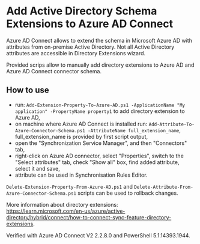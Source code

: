 # Add Active Directory Schema Extensions to Azure AD Connect

Azure AD Connect allows to extend the schema in Microsoft Azure AD with attributes from on-premise Active Directory. Not all Active Directory attributes are accessible in Directory Extensions wizard.
<!-- Summary Start -->
Provided scrips allow to manually add directory extensions to Azure AD and Azure AD Connect connector schema.
<!-- Summary End -->
## How to use

* run: `Add-Extension-Property-To-Azure-AD.ps1 -ApplicationName "My application" -PropertyName property1` to add directory extension to Azure AD,
* on machine where Azure AD Connect is installed run: `Add-Attribute-To-Azure-Connector-Schema.ps1 -AttributeName full_extension_name`, full_extension_name is provided by first script output,
* open the "Synchronization Service Manager", and then "Connectors" tab,
* right-click on Azure AD connector, select "Properties", switch to the "Select attributes" tab, check "Show all" box, find added attribute, select it and save,
* attribute can be used in Synchronisation Rules Editor.


`Delete-Extension-Property-From-Azure-AD.ps1` and `Delete-Attribute-From-Azure-Connector-Schema.ps1` scripts can be used to rollback changes.

More information about directory extensions: https://learn.microsoft.com/en-us/azure/active-directory/hybrid/connect/how-to-connect-sync-feature-directory-extensions.

Verified with Azure AD Connect V2 2.2.8.0 and PowerShell 5.1.14393.1944.